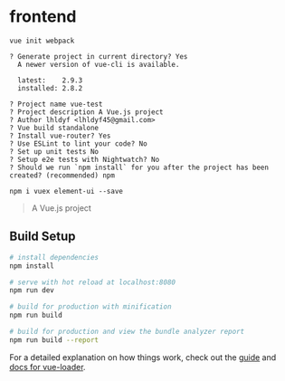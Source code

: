 # frontend

```
vue init webpack

? Generate project in current directory? Yes
  A newer version of vue-cli is available.

  latest:    2.9.3
  installed: 2.8.2

? Project name vue-test
? Project description A Vue.js project
? Author lhldyf <lhldyf45@gmail.com>
? Vue build standalone
? Install vue-router? Yes
? Use ESLint to lint your code? No
? Set up unit tests No
? Setup e2e tests with Nightwatch? No
? Should we run `npm install` for you after the project has been created? (recommended) npm

npm i vuex element-ui --save

```

> A Vue.js project

## Build Setup

``` bash
# install dependencies
npm install

# serve with hot reload at localhost:8080
npm run dev

# build for production with minification
npm run build

# build for production and view the bundle analyzer report
npm run build --report
```

For a detailed explanation on how things work, check out the [guide](http://vuejs-templates.github.io/webpack/) and [docs for vue-loader](http://vuejs.github.io/vue-loader).

